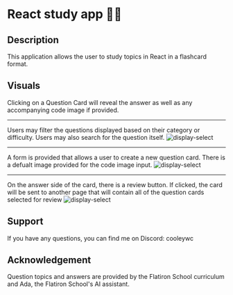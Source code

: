 # React study app :man_teacher:

## Description

This application allows the user to study topics in React in a flashcard format.

## Visuals

Clicking on a Question Card will reveal the answer as well as any accompanying code image if provided.

---

Users may filter the questions displayed based on their category or difficulty. Users may also search for the question itself.
![display-select](./readmeImages/category.jpg)

---

A form is provided that allows a user to create a new question card. There is a defualt image provided for the code image input.
![display-select](./readmeImages/Form.jpg)

---

On the answer side of the card, there is a review button. If clicked, the card will be sent to another page that will contain all of the question cards selected for review
![display-select](./readmeImages/Cards.jpg)

## Support

If you have any questions, you can find me on Discord: cooleywc

## Acknowledgement

Question topics and answers are provided by the Flatiron School curriculum and Ada, the Flatiron School's AI assistant.
